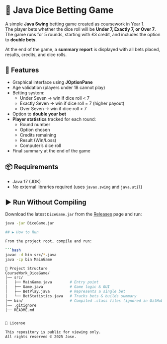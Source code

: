 # 🎲 Java Dice Betting Game

A simple **Java Swing** betting game created as coursework in Year 1.  
The player bets whether the dice roll will be **Under 7, Exactly 7, or Over 7**.  
The game runs for 5 rounds, starting with £3 credit, and includes the option to **double bets**.  

At the end of the game, a **summary report** is displayed with all bets placed, results, credits, and dice rolls.  

## 🚀 Features
- Graphical interface using **JOptionPane**
- Age validation (players under 18 cannot play)
- Betting system:
  - Under Seven → win if dice roll < 7  
  - Exactly Seven → win if dice roll = 7 (higher payout)  
  - Over Seven → win if dice roll > 7  
- Option to **double your bet**  
- **Player statistics** tracked for each round:
  - Round number  
  - Option chosen  
  - Credits remaining  
  - Result (Win/Loss)  
  - Computer’s dice roll  
- Final summary at the end of the game 

## 📦 Requirements
- Java 17 (JDK)  
- No external libraries required (uses `javax.swing` and `java.util`)  

## ▶️ Run Without Compiling
Download the latest `DiceGame.jar` from the [Releases](../../releases) page and run:

```bash
java -jar DiceGame.jar

## ▶️ How to Run

From the project root, compile and run:

```bash
javac -d bin src/*.java
java -cp bin MainGame

📂 Project Structure
CourseWork_DiceGame/
│── src/
│   ├── MainGame.java        # Entry point
│   ├── Game.java            # Game logic & GUI
│   ├── BetPlay.java         # Represents a single bet
│   └── BetStatistics.java   # Tracks bets & builds summary
│── bin/                     # Compiled .class files (ignored in GitHub)
│── .gitignore
│── README.md


📜 License

This repository is public for viewing only.
All rights reserved © 2025 Jose.
